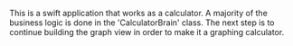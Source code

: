This is a swift application that works as a calculator. A majority of the business logic is done in the 'CalculatorBrain' class. The next step is to continue building the graph view in order to make it a graphing calculator.
